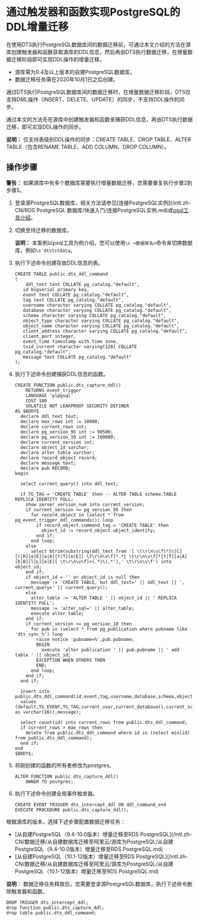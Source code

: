 # 通过触发器和函数实现PostgreSQL的DDL增量迁移

在使用DTS执行PostgreSQL数据库间的数据迁移前，可通过本文介绍的方法在源库创建触发器和函数获取源库的DDL信息，然后再由DTS执行数据迁移，在增量数据迁移阶段即可实现DDL操作的增量迁移。

-   源库需为9.4及以上版本的自建PostgreSQL数据库。
-   数据迁移任务需在2020年10月1日之后创建。

通过DTS执行PostgreSQL数据库间的数据迁移时，在增量数据迁移阶段，DTS仅支持DML操作（INSERT、DELETE、UPDATE）的同步，不支持DDL操作的同步。

通过本文的方法先在源库中创建触发器和函数来捕获DDL信息，再由DTS执行数据迁移，即可实现DDL操作的同步。

**说明：** 仅支持表级别DDL操作的同步：CREATE TABLE、DROP TABLE、ALTER TABLE（包含RENAME TABLE、ADD COLUMN、DROP COLUMN）。

## 操作步骤

**警告：** 如果源库中有多个数据库需要执行增量数据迁移，您需要重复执行步骤2到步骤5。

1.  登录源PostgreSQL数据库，相关方法请参见[连接PostgreSQL实例](/intl.zh-CN/RDS PostgreSQL 数据库/快速入门/连接PostgreSQL实例.md)或[psql工具介绍](https://www.postgresql.org/docs/current/app-psql.html)。

2.  切换至待迁移的数据库。

    **说明：** 本案例以psql工具为例介绍，您可以使用`\c <数据库名>`命令来切换数据库，例如`\c dtststdata`。

3.  执行下述命令创建存放DDL信息的表。

    ```
    CREATE TABLE public.dts_ddl_command
    (
        ddl_text text COLLATE pg_catalog."default",
       id bigserial primary key,
       event text COLLATE pg_catalog."default",
       tag text COLLATE pg_catalog."default",
       username character varying COLLATE pg_catalog."default",
       database character varying COLLATE pg_catalog."default",
       schema character varying COLLATE pg_catalog."default",
       object_type character varying COLLATE pg_catalog."default",
       object_name character varying COLLATE pg_catalog."default",
       client_address character varying COLLATE pg_catalog."default",
       client_port integer,
       event_time timestamp with time zone,
       txid_current character varying(128) COLLATE pg_catalog."default",
       message text COLLATE pg_catalog."default"
    );
    ```

4.  执行下述命令创建捕获DDL信息的函数。

    ```
    CREATE FUNCTION public.dts_capture_ddl()
        RETURNS event_trigger
        LANGUAGE 'plpgsql'
        COST 100
        VOLATILE NOT LEAKPROOF SECURITY DEFINER
    AS $BODY$
      declare ddl_text text;
      declare max_rows int := 10000;
      declare current_rows int;
      declare pg_version_95 int := 90500;
      declare pg_version_10 int := 100000;
      declare current_version int;
      declare object_id varchar;
      declare alter_table varchar;
      declare record_object record;
      declare message text;
      declare pub RECORD;
    begin
    
      select current_query() into ddl_text;
    
      if TG_TAG = 'CREATE TABLE' then -- ALTER TABLE schema.TABLE REPLICA IDENTITY FULL;
        show server_version_num into current_version;
        if current_version >= pg_version_95 then
          for record_object in (select * from pg_event_trigger_ddl_commands()) loop
            if record_object.command_tag = 'CREATE TABLE' then
              object_id := record_object.object_identity;
            end if;
          end loop;
        else
          select btrim(substring(ddl_text from '[ \t\r\n\v\f]*[c|C][r|R][e|E][a|A][t|T][e|E][ \t\r\n\v\f]*.*[ \t\r\n\v\f]*[t|T][a|A][b|B][l|L][e|E][ \t\r\n\v\f]+(.*)\(.*'),' \t\r\n\v\f') into object_id;
        end if;
        if object_id = '' or object_id is null then
          message := 'CREATE TABLE, but ddl_text=' || ddl_text || ', current_query=' || current_query();
        else
          alter_table := 'ALTER TABLE ' || object_id || ' REPLICA IDENTITY FULL';
          message := 'alter_sql=' || alter_table;
          execute alter_table;
        end if;
        if current_version >= pg_version_10 then
          for pub in (select * from pg_publication where pubname like 'dts_sync_%') loop
            raise notice 'pubname=%',pub.pubname;
            BEGIN
              execute 'alter publication ' || pub.pubname || ' add table ' || object_id;
            EXCEPTION WHEN OTHERS THEN
            END;
          end loop;
        end if;
      end if;
    
      insert into public.dts_ddl_command(id,event,tag,username,database,schema,object_type,object_name,client_address,client_port,event_time,ddl_text,txid_current,message)
      values (default,TG_EVENT,TG_TAG,current_user,current_database(),current_schema,'','',inet_client_addr(),inet_client_port(),current_timestamp,ddl_text,cast(TXID_CURRENT() as varchar(16)),message);
    
      select count(id) into current_rows from public.dts_ddl_command;
      if current_rows > max_rows then
        delete from public.dts_ddl_command where id in (select min(id) from public.dts_ddl_command);
      end if;
    end
    $BODY$;
    ```

5.  将刚创建的函数的所有者修改为postgres。

    ```
    ALTER FUNCTION public.dts_capture_ddl()
        OWNER TO postgres;
    ```

6.  执行下述命令创建全局事件触发器。

    ```
    CREATE EVENT TRIGGER dts_intercept_ddl ON ddl_command_end
    EXECUTE PROCEDURE public.dts_capture_ddl();
    ```


根据源库的版本，选择下述步骤配置数据迁移任务：

-   [从自建PostgreSQL（9.4-10.0版本）增量迁移至RDS PostgreSQL](/intl.zh-CN/数据迁移/从自建数据库迁移至阿里云/源库为PostgreSQL/从自建PostgreSQL（9.4-10.0版本）增量迁移至RDS PostgreSQL.md)
-   [从自建PostgreSQL（10.1-12版本）增量迁移至RDS PostgreSQL](/intl.zh-CN/数据迁移/从自建数据库迁移至阿里云/源库为PostgreSQL/从自建PostgreSQL（10.1-12版本）增量迁移至RDS PostgreSQL.md)

**说明：** 数据迁移任务释放后，您需要登录源PostgreSQL数据库，执行下述命令删除触发器和函数。

```
DROP TRIGGER dts_intercept_ddl;
drop function public.dts_capture_ddl;
drop table public.dts_ddl_command;
```

